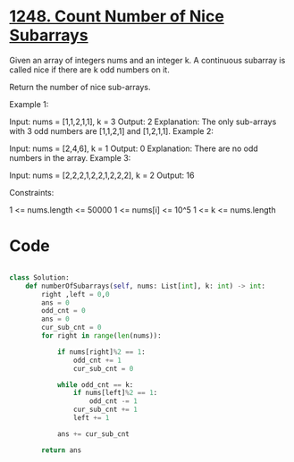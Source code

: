 # [1248. Count Number of Nice Subarrays](https://leetcode.com/problems/count-number-of-nice-subarrays/description/?envType=daily-question&envId=2024-06-22)

Given an array of integers nums and an integer k. A continuous subarray is called nice if there are k odd numbers on it.

Return the number of nice sub-arrays.

Example 1:

Input: nums = [1,1,2,1,1], k = 3
Output: 2
Explanation: The only sub-arrays with 3 odd numbers are [1,1,2,1] and [1,2,1,1].
Example 2:

Input: nums = [2,4,6], k = 1
Output: 0
Explanation: There are no odd numbers in the array.
Example 3:

Input: nums = [2,2,2,1,2,2,1,2,2,2], k = 2
Output: 16

Constraints:

1 <= nums.length <= 50000
1 <= nums[i] <= 10^5
1 <= k <= nums.length

# Code

```python

class Solution:
    def numberOfSubarrays(self, nums: List[int], k: int) -> int:
        right ,left = 0,0
        ans = 0
        odd_cnt = 0
        ans = 0
        cur_sub_cnt = 0
        for right in range(len(nums)):

            if nums[right]%2 == 1:
                odd_cnt += 1
                cur_sub_cnt = 0

            while odd_cnt == k:
                if nums[left]%2 == 1:
                    odd_cnt -= 1
                cur_sub_cnt += 1
                left += 1

            ans += cur_sub_cnt

        return ans

```
